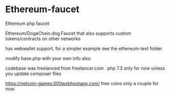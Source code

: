 # Ethereum-faucet
Ethereum php faucet

Ethereum/DogeChain.dog Faucet that also supports custom tokens/contracts on other networks

has webwallet support, for a simpler example see the ethereum-test folder.


modify base.php with your own info also 

codebase was freelanced from freelancer.com . php 7.3 only for now unless you update composer files

https://netcoin-games.000webhostapp.com/ free coins only a couple for now.
